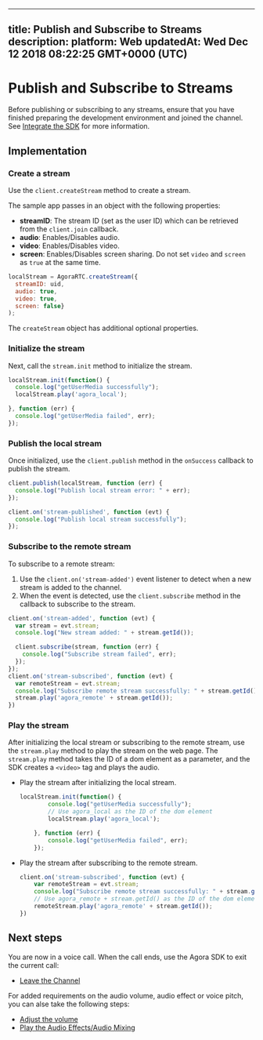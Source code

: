 
---
title: Publish and Subscribe to Streams
description: 
platform: Web
updatedAt: Wed Dec 12 2018 08:22:25 GMT+0000 (UTC)
---
# Publish and Subscribe to Streams
Before publishing or subscribing to any streams, ensure that you have finished preparing the development environment and joined the channel. See [Integrate the SDK](../../en/Voice/web_prepare.md) for more information.

## Implementation

### Create a stream
Use the `client.createStream`  method to create a stream.

The sample app passes in an object with the following properties:

- **streamID**: The stream ID (set as the user ID) which can be retrieved from the `client.join` callback.
- **audio**: Enables/Disables audio.
- **video**: Enables/Disables video.
- **screen**: Enables/Disables screen sharing. Do not set `video` and `screen` as `true` at the same time.

```javascript
localStream = AgoraRTC.createStream({
  streamID: uid,
  audio: true,
  video: true,
  screen: false}
);
```

The `createStream` object has additional optional properties. 

### Initialize the stream
Next, call the `stream.init`  method to initialize the stream.

```javascript
localStream.init(function() {
  console.log("getUserMedia successfully");
  localStream.play('agora_local');

}, function (err) {
  console.log("getUserMedia failed", err);
});
```

### Publish the local stream
Once initialized, use the `client.publish` method in the `onSuccess` callback to publish the stream.

```javascript
client.publish(localStream, function (err) {
  console.log("Publish local stream error: " + err);
});

client.on('stream-published', function (evt) {
  console.log("Publish local stream successfully");
});
```

### Subscribe to the remote stream
To subscribe to a remote stream:

1. Use the `client.on('stream-added')` event listener to detect when a new stream is added to the channel.
2. When the event is detected, use the `client.subscribe`  method in the callback to subscribe to the stream.

```javascript
client.on('stream-added', function (evt) {
  var stream = evt.stream;
  console.log("New stream added: " + stream.getId());

  client.subscribe(stream, function (err) {
    console.log("Subscribe stream failed", err);
  });
});
client.on('stream-subscribed', function (evt) {
  var remoteStream = evt.stream;
  console.log("Subscribe remote stream successfully: " + stream.getId());
  stream.play('agora_remote' + stream.getId());
})
```

### Play the stream
After initializing the local stream or subscribing to the remote stream, use the `stream.play`  method to play the stream on the web page. The `stream.play`  method takes the ID of a dom element as a parameter, and the SDK creates a `<video>` tag and plays the audio.

- Play the stream after initializing the local stream.

	```javascript
	localStream.init(function() {
			console.log("getUserMedia successfully");
			// Use agora_local as the ID of the dom element
			localStream.play('agora_local');

		}, function (err) {
			console.log("getUserMedia failed", err);
		});
	```

- Play the stream after subscribing to the remote stream.

	```javascript
	client.on('stream-subscribed', function (evt) {
		var remoteStream = evt.stream;
		console.log("Subscribe remote stream successfully: " + stream.getId());
		// Use agora_remote + stream.getId() as the ID of the dom element
		remoteStream.play('agora_remote' + stream.getId());
	})
	```


## Next steps
You are now in a voice call. When the call ends, use the Agora SDK to exit the current call:

- [Leave the Channel](../../en/Voice/leave_web.md)

For added requirements on the audio volume, audio effect or voice pitch, you can alse take the following steps:

- [Adjust the volume](../../en/Voice/volume_web.md)
- [Play the Audio Effects/Audio Mixing](../../en/Voice/effect_mixing_web.md)
